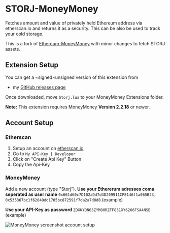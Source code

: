 # STORJ-MoneyMoney
Fetches amount and value of privately held Ethereum address via etherscan.io and returns it as a security.
This can be also be used to track your cold storage.

This is a fork of [Ethereum-MoneyMoney](https://github.com/Jacubeit/Ethereum-MoneyMoney) with minor changes
to fetch STORJ assets.

## Extension Setup

You can get a ~signed~unsigned version of this extension from

* my [GitHub releases page](https://github.com/silsha/STORJ-MoneyMoney/releases/tag/v0.1)

Once downloaded, move `Storj.lua` to your MoneyMoney Extensions folder.

**Note:** This extension requires MoneyMoney **Version 2.2.18** or newer.

## Account Setup

### Etherscan

1. Setup an account on [etherscan.io](https://etherscan.io)
2. Go to `My API-Key | Developer`
3. Click on "Create Api Key" Button
4. Copy the Api-Key

### MoneyMoney

Add a new account (type "Storj").
**Use your Ethererum adresses coma seperated as user name**
`0x661d60c7D102aDd7d4D209911CFE146f1a065B23, 0x535367bc1f62049dd1705bc872591f7da2a7d8d8` (example)

**Use your API-Key as password**
`ZDXKYDN63ZYM8HRZFF831XY6266FSA4NSB` (example)

![MoneyMoney screenshot account setup](screens/account-setup.png)



